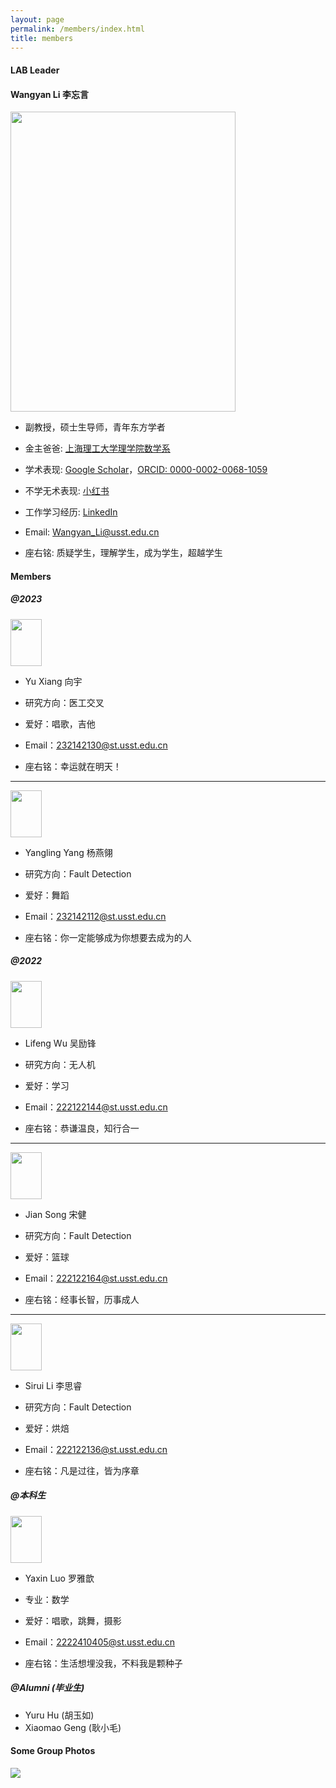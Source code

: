 ```yaml
---
layout: page
permalink: /members/index.html
title: members
---
```


#### LAB Leader

####  Wangyan Li 李忘言

<img src="https://usst-lilab.github.io/images/teams/life.jpg" class="floatpic" width="360" height="480">

- 副教授，硕士生导师，青年东方学者

- 金主爸爸: [上海理工大学理学院数学系](https://lxy.usst.edu.cn/2022/0107/c2208a263867/page.htm)

- 学术表现: [Google Scholar](https://scholar.google.com/citations?user=UemwIpIAAAAJ)，[ORCID: 0000-0002-0068-1059](https://orcid.org/0000-0002-0068-1059)

- 不学无术表现: [小红书](https://www.xiaohongshu.com/user/profile/5fefb40a0000000001005894?xhsshare=WeixinSession&appuid=5fefb40a0000000001005894&apptime=1713936430)

- 工作学习经历: [LinkedIn](https://www.linkedin.com/in/wangyan-li-69794692/?utm_source=share&utm_campaign=share_via&utm_content=profile&utm_medium=ios_app)

- Email: <a href="mailto:Wangyan_Li@usst.edu.cn">Wangyan_Li@usst.edu.cn</a>

  

- 座右铭: 质疑学生，理解学生，成为学生，超越学生

#### Members

##### @2023

<img src="https://usst-lilab.github.io/images/teams/xiangyu.jpg" class="floatpic" width="50" height="75">



- Yu Xiang 向宇

  

- 研究方向：医工交叉

  

- 爱好：唱歌，吉他

  

- Email：<a href="mailto:232142130@st.usst.edu.cn">232142130@st.usst.edu.cn

  

- 座右铭：幸运就在明天！

  

---



<img src="https://usst-lilab.github.io/images/teams/yangyanling.jpg" class="floatpic" width="50" height="75">



- Yangling Yang 杨燕翎

  

- 研究方向：Fault Detection

  

- 爱好：舞蹈

  

- Email：<a href="mailto:232142112@st.usst.edu.cn">232142112@st.usst.edu.cn

  

- 座右铭：你一定能够成为你想要去成为的人



##### @2022

<img src="https://usst-lilab.github.io/images/teams/wulifeng.jpg" class="floatpic" width="50" height="75">



- Lifeng Wu 吴励锋

  

- 研究方向：无人机

  

- 爱好：学习

  

- Email：<a href="mailto:222122144@st.usst.edu.cn">222122144@st.usst.edu.cn

  

- 座右铭：恭谦温良，知行合一

---



<img src="https://usst-lilab.github.io/images/teams/songjian.jpg" class="floatpic" width="50" height="75">



- Jian Song 宋健

  

- 研究方向：Fault Detection

  

- 爱好：篮球

  

- Email：<a href="mailto:222122164@st.usst.edu.cn">222122164@st.usst.edu.cn

  

- 座右铭：经事长智，历事成人

---



<img src="https://usst-lilab.github.io/images/teams/lisirui.jpg" class="floatpic" width="50" height="75">



- Sirui Li 李思睿

  

- 研究方向：Fault Detection

  

- 爱好：烘焙

  

- Email：<a href="mailto:222122136@st.usst.edu.cn">222122136@st.usst.edu.cn

  

- 座右铭：凡是过往，皆为序章



##### @本科生

<img src="https://usst-lilab.github.io/images/teams/luoyaxin.jpg" class="floatpic" width="50" height="75">



- Yaxin Luo 罗雅歆

  

- 专业：数学

  

- 爱好：唱歌，跳舞，摄影

  

- Email：<a href="mailto:2222410405@st.usst.edu.cn">2222410405@st.usst.edu.cn

  

- 座右铭：生活想埋没我，不料我是颗种子



##### @Alumni (毕业生)

- Yuru Hu (胡玉如)
- Xiaomao Geng (耿小毛)

#### Some Group Photos

<div class="center">
<img src="https://usst-lilab.github.io/images/teams/1.jpg">
</div>
